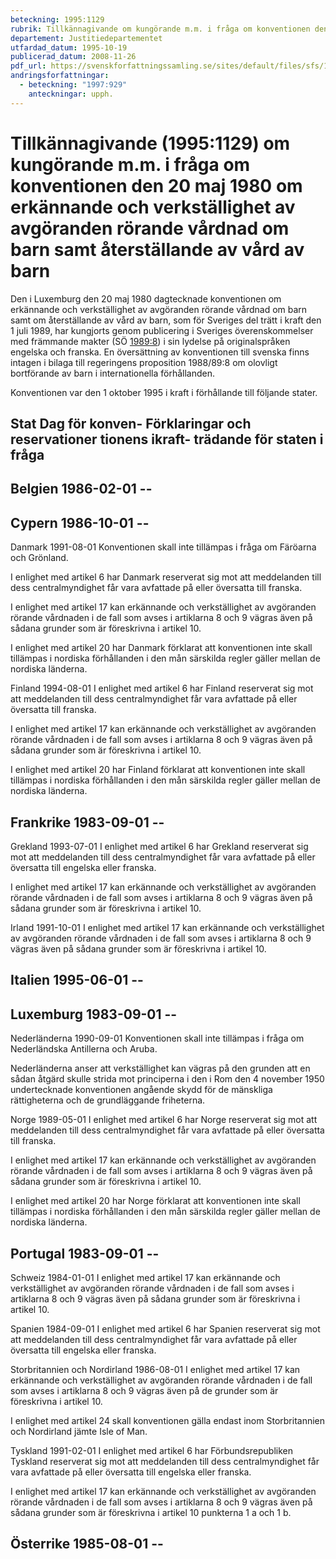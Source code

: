 ```yaml
---
beteckning: 1995:1129
rubrik: Tillkännagivande om kungörande m.m. i fråga om konventionen den 20 maj 1980 om erkännande och verkställighet av avgöranden rörande vårdnad om barn samt återställande av vård av barn
departement: Justitiedepartementet
utfardad_datum: 1995-10-19
publicerad_datum: 2008-11-26
pdf_url: https://svenskforfattningssamling.se/sites/default/files/sfs/1995-10/SFS1995-1129.pdf
andringsforfattningar:
  - beteckning: "1997:929"
    anteckningar: upph.
---
```


# Tillkännagivande (1995:1129) om kungörande m.m. i fråga om konventionen den 20 maj 1980 om erkännande och verkställighet av avgöranden rörande vårdnad om barn samt återställande av vård av barn

Den i Luxemburg den 20 maj 1980 dagtecknade konventionen om erkännande och verkställighet av avgöranden rörande vårdnad om barn samt om återställande av vård av barn, som för Sveriges del trätt i kraft den 1 juli 1989, har kungjorts genom publicering i Sveriges överenskommelser med främmande makter (SÖ [1989:8](https://selex.se/eli/sfs/1989/8)) i sin lydelse på originalspråken engelska och franska. En översättning av konventionen till svenska finns intagen i bilaga till regeringens proposition 1988/89:8 om olovligt bortförande av barn i internationella förhållanden.

Konventionen var den 1 oktober 1995 i kraft i förhållande till följande stater.

## Stat		Dag för konven-		Förklaringar och reservationer tionens ikraft- trädande för staten i fråga

## Belgien		1986-02-01		--

## Cypern		1986-10-01		--

Danmark		1991-08-01		Konventionen skall inte tillämpas i fråga om Färöarna och Grönland.

I enlighet med artikel 6 har Danmark reserverat sig mot att meddelanden till dess centralmyndighet får vara avfattade på eller översatta till franska.

I enlighet med artikel 17 kan erkännande och verkställighet av avgöranden rörande vårdnaden i de fall som avses i artiklarna 8 och 9 vägras även på sådana grunder som är föreskrivna i artikel 10.

I enlighet med artikel 20 har Danmark förklarat att konventionen inte skall tillämpas i nordiska förhållanden i den mån särskilda regler gäller mellan de nordiska länderna.

Finland		1994-08-01		I enlighet med artikel 6 har Finland reserverat sig mot att meddelanden till dess centralmyndighet får vara avfattade på eller översatta till franska.

I enlighet med artikel 17 kan erkännande och verkställighet av avgöranden rörande vårdnaden i de fall som avses i artiklarna 8 och 9 vägras även på sådana grunder som är föreskrivna i artikel 10.

I enlighet med artikel 20 har Finland förklarat att konventionen inte skall tillämpas i nordiska förhållanden i den mån särskilda regler gäller mellan de nordiska länderna.

## Frankrike	1983-09-01		--

Grekland	1993-07-01		I enlighet med artikel 6 har Grekland reserverat sig mot att 	meddelanden till dess centralmyndighet får vara avfattade på eller översatta till engelska eller franska.

I enlighet med artikel 17 kan erkännande och verkställighet av avgöranden rörande vårdnaden i de fall som avses i artiklarna 8 och 9 vägras även på sådana grunder som är föreskrivna i artikel 10.

Irland		1991-10-01		I enlighet med artikel 17 kan erkännande och verkställighet av avgöranden rörande vårdnaden i de fall som avses i artiklarna 8 och 9 vägras även på sådana grunder som är föreskrivna i artikel 10.

## Italien		1995-06-01		--

## Luxemburg	1983-09-01		--

Nederländerna	1990-09-01		Konventionen skall inte tillämpas i fråga om Nederländska Antillerna och Aruba.

Nederländerna anser att verkställighet kan vägras på den grunden att en sådan åtgärd skulle strida mot principerna i den i Rom den 4 november 1950 undertecknade konventionen angående skydd för de mänskliga rättigheterna och de grundläggande friheterna.

Norge		1989-05-01		I enlighet med artikel 6 har Norge reserverat sig mot att meddelanden till dess centralmyndighet får vara avfattade på eller översatta till franska.

I enlighet med artikel 17 kan erkännande och verkställighet av avgöranden rörande vårdnaden i de fall som avses i artiklarna 8 och 9 vägras även på sådana grunder som är föreskrivna i artikel 10.

I enlighet med artikel 20 har Norge förklarat att konventionen inte skall tillämpas i nordiska förhållanden i den mån särskilda regler gäller mellan de nordiska länderna.

## Portugal	1983-09-01		--

Schweiz		1984-01-01		I enlighet med artikel 17 kan erkännande och verkställighet av avgöranden rörande vårdnaden i de fall som avses i artiklarna 8 och 9 vägras även på sådana grunder som är föreskrivna i artikel 10.

Spanien		1984-09-01		I enlighet med artikel 6 har Spanien reserverat sig mot att meddelanden till dess centralmyndighet får vara avfattade på eller översatta till engelska eller franska.

Storbritannien och Nordirland	1986-08-01		I enlighet med artikel 17 kan erkännande och verkställighet av avgöranden rörande vårdnaden i de fall som avses i artiklarna 8 och 9 vägras även på de grunder som är föreskrivna i artikel 10.

I enlighet med artikel 24 skall konventionen gälla endast inom Storbritannien och Nordirland jämte Isle of Man.

Tyskland	1991-02-01		I enlighet med artikel 6 har Förbundsrepubliken Tyskland reserverat sig mot att meddelanden till dess centralmyndighet får vara avfattade på eller översatta till engelska eller franska.

I enlighet med artikel 17 kan erkännande och verkställighet av avgöranden rörande vårdnaden i de fall som avses i artiklarna 8 och 9 vägras även på sådana grunder som är föreskrivna i artikel 10 punkterna 1 a och 1 b.

## Österrike	1985-08-01		--